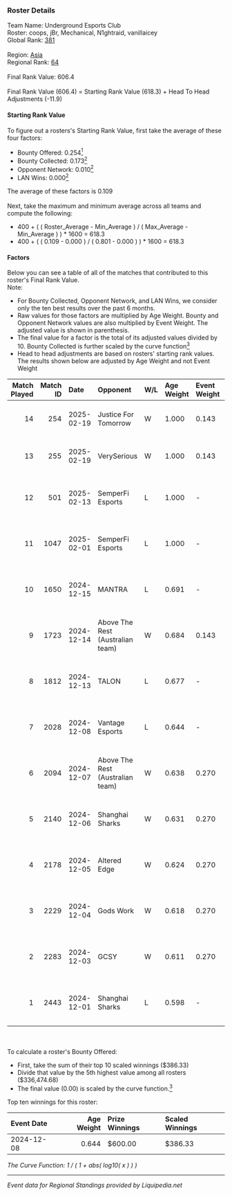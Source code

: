 ### Roster Details<br />
Team Name: Underground Esports Club<br />
Roster: coops, jBr, Mechanical, N1ghtraid, vanillaicey<br />
Global Rank: [381](../standings_global.md)<br />
<br />
Region: [Asia]( ../standings_asia.md)<br />
Regional Rank: [64]( ../standings_asia.md)<br />
<br />
Final Rank Value:  606.4<br />
<br />
Final Rank Value (606.4) = Starting Rank Value (618.3) + Head To Head Adjustments (-11.9)<br />

#### Starting Rank Value<br />
To figure out a rosters's Starting Rank Value, first take the average of these four factors:<br />
- Bounty Offered: 0.254[<sup>1</sup>](#table2)
- Bounty Collected: 0.173[<sup>2</sup>](#table1)
- Opponent Network: 0.010[<sup>2</sup>](#table1)
- LAN Wins: 0.000[<sup>2</sup>](#table1)

The average of these factors is 0.109<br />
<br />
Next, take the maximum and minimum average across all teams and compute the following:<br />
- 400 + ( ( Roster_Average - Min_Average ) / ( Max_Average - Min_Average ) ) * 1600 = 618.3
- 400 + ( ( 0.109 - 0.000 ) / ( 0.801 - 0.000 ) ) * 1600 = 618.3


#### Factors<br />
Below you can see a table of all of the matches that contributed to this roster's Final Rank Value.<br />
Note:<br />

- For Bounty Collected, Opponent Network, and LAN Wins, we consider only the ten best results over the past 6 months.
- Raw values for those factors are multiplied by Age Weight. Bounty and Opponent Network values are also multiplied by Event Weight. The adjusted value is shown in parenthesis.
- The final value for a factor is the total of its adjusted values divided by 10. Bounty Collected is further scaled by the curve function[<sup>3</sup>](#curveFunction)
- Head to head adjustments are based on rosters' starting rank values. The results shown below are adjusted by Age Weight and not Event Weight
<span id="table1"></span><br />


| Match Played | Match ID | Date       | Opponent                         | W/L | Age Weight | Event Weight | Bounty Collected | Opponent Network | LAN Wins  | H2H Adj. | Roster                                          |
| -: | -: | :- | :- | :- | :- | :- | :- | :- | :- | -: | :- |
|           14 |      254 | 2025-02-19 | Justice For Tomorrow             | W   | 1.000      | 0.143        | 0.001 (0.000)    | 0.427 (0.061)    | 0 (0.000) |    19.61 | coops, jBr, Mechanical, N1ghtraid, vanillaicey  |
|           13 |      255 | 2025-02-19 | VerySerious                      | W   | 1.000      | 0.143        | 0.000 (0.000)    | 0.000 (0.000)    | 0 (0.000) |     8.19 | coops, jBr, Mechanical, N1ghtraid, vanillaicey  |
|           12 |      501 | 2025-02-13 | SemperFi Esports                 | L   | 1.000      | -            | -                | -                | -         |   -12.87 | alecc, coops, Mechanical, N1ghtraid, Omichella  |
|           11 |     1047 | 2025-02-01 | SemperFi Esports                 | L   | 1.000      | -            | -                | -                | -         |   -16.14 | coops, Mechanical, N1ghtraid, Omichella, rahley |
|           10 |     1650 | 2024-12-15 | MANTRA                           | L   | 0.691      | -            | -                | -                | -         |   -11.16 | coops, Mechanical, mpr, N1ghtraid, Rahley       |
|            9 |     1723 | 2024-12-14 | Above The Rest (Australian team) | W   | 0.684      | 0.143        | 0.000 (0.000)    | 0.087 (0.009)    | 0 (0.000) |     7.17 | coops, Mechanical, mpr, N1ghtraid, Rahley       |
|            8 |     1812 | 2024-12-13 | TALON                            | L   | 0.677      | -            | -                | -                | -         |   -11.68 | coops, Mechanical, mpr, N1ghtraid, Rahley       |
|            7 |     2028 | 2024-12-08 | Vantage Esports                  | L   | 0.644      | -            | -                | -                | -         |    -9.43 | coops, Mechanical, mpr, N1ghtraid, Rahley       |
|            6 |     2094 | 2024-12-07 | Above The Rest (Australian team) | W   | 0.638      | 0.270        | 0.000 (0.000)    | 0.087 (0.015)    | 0 (0.000) |     6.35 | coops, Mechanical, mpr, N1ghtraid, Rahley       |
|            5 |     2140 | 2024-12-06 | Shanghai Sharks                  | W   | 0.631      | 0.270        | 0.000 (0.000)    | 0.057 (0.010)    | 0 (0.000) |     6.62 | coops, Mechanical, mpr, N1ghtraid, Rahley       |
|            4 |     2178 | 2024-12-05 | Altered Edge                     | W   | 0.624      | 0.270        | 0.000 (0.000)    | 0.027 (0.005)    | 0 (0.000) |     4.57 | coops, Mechanical, mpr, N1ghtraid, Rahley       |
|            3 |     2229 | 2024-12-04 | Gods Work                        | W   | 0.618      | 0.270        | 0.000 (0.000)    | 0.034 (0.006)    | 0 (0.000) |     4.77 | coops, Mechanical, mpr, N1ghtraid, Rahley       |
|            2 |     2283 | 2024-12-03 | GCSY                             | W   | 0.611      | 0.270        | 0.000 (0.000)    | 0.000 (0.000)    | 0 (0.000) |     4.56 | coops, Mechanical, mpr, N1ghtraid, Rahley       |
|            1 |     2443 | 2024-12-01 | Shanghai Sharks                  | L   | 0.598      | -            | -                | -                | -         |   -12.49 | coops, Mechanical, mpr, N1ghtraid, Rahley       |

<br />
<span id="table2"></span><br />
To calculate a roster's Bounty Offered:<br />

- First, take the sum of their top 10 scaled winnings ($386.33)
- Divide that value by the 5th highest value among all rosters ($336,474.68)
- The final value (0.00) is scaled by the curve function.[<sup>3</sup>](#curveFunction)

Top ten winnings for this roster:<br />

| Event Date | Age Weight | Prize Winnings | Scaled Winnings |
| :- | -: | :- | :- |
| 2024-12-08 |      0.644 | $600.00        | $386.33         |


<span id="curveFunction"></span>_The Curve Function: 1 / ( 1 + abs( log10( x ) ) )_<br />

---
_Event data for Regional Standings provided by Liquipedia.net_<br />
